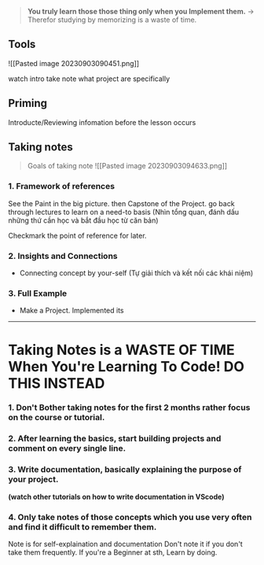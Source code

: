
> **You truly learn those those thing only when you  Implement them.**
> -> Therefor studying by memorizing is a waste of time.


## **Tools**
![[Pasted image 20230903090451.png]]

watch intro
take note what project are specifically
 
## **Priming**
Introducte/Reviewing infomation before the lesson occurs


## **Taking notes**
> Goals of taking note
![[Pasted image 20230903094633.png]]
### 1. Framework of references
See the Paint in the big picture. 
	then Capstone of the Project. 
		go back through lectures to learn on a need-to basis
(Nhìn tổng quan, đánh dấu những thứ cần học và bắt đầu học từ căn bản)

Checkmark the point of reference for later.

### 2. Insights and Connections
- Connecting concept by your-self
(Tự giải thích và kết nối các khái  niệm)

### 3. Full Example
- Make a Project. Implemented its

---

# Taking Notes is a WASTE OF TIME When You're Learning To Code! DO THIS INSTEAD
### 1. Don't Bother taking notes for the first 2 months rather focus on the course or tutorial. 
### 2. After learning the basics, start building projects and comment on every single line.

### 3. Write documentation, basically explaining the purpose of your project.
**(watch other tutorials on how to write documentation in VScode)** 
### 4. Only take notes of those concepts which you use very often and find it difficult to remember them.


Note is for self-explaination and documentation
Don't note it if you don't take them frequently. 
If you're a Beginner at sth, Learn by doing. 
